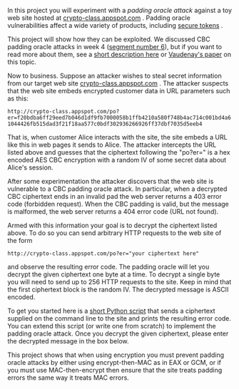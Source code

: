 In this project you will experiment with a _padding oracle attack_ against a toy web site hosted at [crypto-class.appspot.com](http://crypto-class.appspot.com/) . Padding oracle vulnerabilities affect a wide variety of products, including [secure tokens](http://arstechnica.com/security/2012/06/securid-crypto-attack-steals-keys/) .

This project will show how they can be exploited. We discussed CBC padding oracle attacks in week 4 ([segment number 6](https://www.coursera.org/learn/crypto/lecture/8s23o/cbc-padding-attacks)), but if you want to read more about them, see a [short description here](https://crypto.stanford.edu/~dabo/cryptobook/BonehShoup_0_4.pdf#page=373) or [Vaudenay's paper](http://www.iacr.org/archive/eurocrypt2002/23320530/cbc02_e02d.pdf) on this topic.

Now to business. Suppose an attacker wishes to steal secret information from our target web site [crypto-class.appspot.com](http://crypto-class.appspot.com/) . The attacker suspects that the web site embeds encrypted customer data in URL parameters such as this:

`http://crypto-class.appspot.com/po?er=f20bdba6ff29eed7b046d1df9fb7000058b1ffb4210a580f748b4ac714c001bd4a61044426fb515dad3f21f18aa577c0bdf302936266926ff37dbf7035d5eeb4`

That is, when customer Alice interacts with the site, the site embeds a URL like this in web pages it sends to Alice. The attacker intercepts the URL listed above and guesses that the ciphertext following the "po?er=" is a hex encoded AES CBC encryption with a random IV of some secret data about Alice's session.

After some experimentation the attacker discovers that the web site is vulnerable to a CBC padding oracle attack. In particular, when a decrypted CBC ciphertext ends in an invalid pad the web server returns a 403 error code (forbidden request). When the CBC padding is valid, but the message is malformed, the web server returns a 404 error code (URL not found).

Armed with this information your goal is to decrypt the ciphertext listed above. To do so you can send arbitrary HTTP requests to the web site of the form

`http://crypto-class.appspot.com/po?er="your ciphertext here"`

and observe the resulting error code. The padding oracle will let you decrypt the given ciphertext one byte at a time. To decrypt a single byte you will need to send up to 256 HTTP requests to the site. Keep in mind that the first ciphertext block is the random IV. The decrypted message is ASCII encoded.

To get you started here is a [short Python script](http://spark-university.s3.amazonaws.com/stanford-crypto/projects/pp4-attack_py.html) that sends a ciphertext supplied on the command line to the site and prints the resulting error code. You can extend this script (or write one from scratch) to implement the padding oracle attack. Once you decrypt the given ciphertext, please enter the decrypted message in the box below.

This project shows that when using encryption you must prevent padding oracle attacks by either using encrypt-then-MAC as in EAX or GCM, or if you must use MAC-then-encrypt then ensure that the site treats padding errors the same way it treats MAC errors.